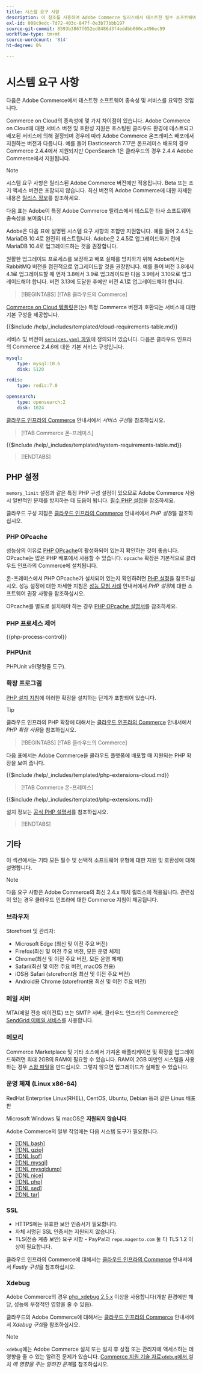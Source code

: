 ```yaml
---
title: 시스템 요구 사항
description: 이 참조를 사용하여 Adobe Commerce 릴리스에서 테스트한 필수 소프트웨어 종속성을 식별합니다.
exl-id: 008c9edc-7d72-403c-847f-0e3b77bbb197
source-git-commit: 8593b3867f052ed8486d3f4eddbb060ca496ec99
workflow-type: tm+mt
source-wordcount: '814'
ht-degree: 0%

---
```


# 시스템 요구 사항

다음은 Adobe Commerce에서 테스트한 소프트웨어 종속성 및 서비스를 요약한 것입니다.

Commerce on Cloud의 종속성에 몇 가지 차이점이 있습니다. Adobe Commerce on Cloud에 대한 서비스 버전 및 호환성 지원은 호스팅된 클라우드 환경에 테스트되고 배포된 서비스에 의해 결정되며 경우에 따라 Adobe Commerce 온프레미스 배포에서 지원하는 버전과 다릅니다. 예를 들어 Elasticsearch 7.17은 온프레미스 배포의 경우 Commerce 2.4.4에서 지원되지만 OpenSearch 1은 클라우드의 경우 2.4.4 Adobe Commerce에서 지원됩니다.

>[!NOTE]
>
>시스템 요구 사항은 릴리스된 Adobe Commerce 버전에만 적용됩니다. Beta 또는 조기 액세스 버전은 포함되지 않습니다. 최신 버전의 Adobe Commerce에 대한 자세한 내용은 [릴리스 정보](../release/release-notes/overview.md)를 참조하세요.

다음 표는 Adobe이 특정 Adobe Commerce 릴리스에서 테스트한 타사 소프트웨어 종속성을 보여줍니다.

Adobe은 다음 표에 설명된 시스템 요구 사항의 조합만 지원합니다. 예를 들어 2.4.5는 MariaDB 10.4로 완전히 테스트됩니다. Adobe은 2.4.5로 업그레이드하기 전에 MariaDB 10.4로 업그레이드하는 것을 권장합니다.

원활한 업그레이드 프로세스를 보장하고 배포 실패를 방지하기 위해 Adobe에서는 RabbitMQ 버전을 점진적으로 업그레이드할 것을 권장합니다. 예를 들어 버전 3.8에서 4.1로 업그레이드할 때 먼저 3.8에서 3.9로 업그레이드한 다음 3.9에서 3.10으로 업그레이드해야 합니다. 버전 3.13에 도달한 후에만 버전 4.1로 업그레이드해야 합니다.

>[!BEGINTABS]
>[!TAB 클라우드의  Commerce]

[Commerce on Cloud 템플릿](https://github.com/magento/magento-cloud)은(는) 특정 Commerce 버전과 호환되는 서비스에 대한 기본 구성을 제공합니다.

{{$include /help/_includes/templated/cloud-requirements-table.md}}

서비스 및 버전이 [`services.yaml` 파일](https://github.com/magento/magento-cloud/blob/master/.magento/services.yaml)에 정의되어 있습니다. 다음은 클라우드 인프라의 Commerce 2.4.6에 대한 기본 서비스 구성입니다.

```yaml
mysql:
    type: mysql:10.6
    disk: 5120

redis:
    type: redis:7.0

opensearch:
    type: opensearch:2
    disk: 1024
```

[클라우드 인프라의 Commerce](https://experienceleague.adobe.com/docs/commerce-cloud-service/user-guide/configure/service/services-yaml.html?lang=ko) 안내서에서 _서비스 구성_&#x200B;을 참조하십시오.

>[!TAB Commerce 온-프레미스]

{{$include /help/_includes/templated/system-requirements-table.md}}

>[!ENDTABS]

## PHP 설정

`memory_limit` 설정과 같은 특정 PHP 구성 설정이 있으므로 Adobe Commerce 사용 시 일반적인 문제를 방지하는 데 도움이 됩니다. [필수 PHP 설정](prerequisites/php-settings.md)을 참조하세요.

클라우드 구성 지침은 [클라우드 인프라의 Commerce](https://experienceleague.adobe.com/docs/commerce-cloud-service/user-guide/configure/app/php-settings.html?lang=ko) 안내서에서 _PHP 설정_&#x200B;을 참조하십시오.

### PHP OPcache

성능상의 이유로 [PHP OPcache](https://www.php.net/manual/en/intro.opcache.php)이 활성화되어 있는지 확인하는 것이 좋습니다. OPcache는 많은 PHP 배포에서 사용할 수 있습니다. `opcache` 확장은 기본적으로 클라우드 인프라의 Commerce에 설치됩니다.

온-프레미스에서 PHP OPcache가 설치되어 있는지 확인하려면 [PHP 설정](prerequisites/php-settings.md)을 참조하십시오. 성능 설정에 대한 자세한 지침은 [성능 모범 사례](https://experienceleague.adobe.com/docs/commerce-operations/performance-best-practices/software.html?lang=ko#php-settings) 안내서에서 _PHP 설정_&#x200B;에 대한 소프트웨어 권장 사항을 참조하십시오.

OPcache를 별도로 설치해야 하는 경우 [PHP OPcache 설명서](https://www.php.net/manual/en/opcache.setup.php)를 참조하세요.

### PHP 프로세스 제어

{{php-process-control}}

### PHPUnit

PHPUnit v9(명령줄 도구).

### 확장 프로그램

[PHP 설치 지침](prerequisites/php-settings.md)에 이러한 확장을 설치하는 단계가 포함되어 있습니다.

>[!TIP]
>
>클라우드 인프라의 PHP 확장에 대해서는 [클라우드 인프라의 Commerce](https://experienceleague.adobe.com/docs/commerce-cloud-service/user-guide/configure/app/php-settings.html?lang=ko#enable-extensions) 안내서에서 _PHP 확장 사용_&#x200B;을 참조하십시오.

>[!BEGINTABS]
>[!TAB 클라우드의  Commerce]

다음 표에서는 Adobe Commerce을 클라우드 플랫폼에 배포할 때 지원되는 PHP 확장을 보여 줍니다.

{{$include /help/_includes/templated/php-extensions-cloud.md}}

>[!TAB Commerce 온-프레미스]

{{$include /help/_includes/templated/php-extensions.md}}

설치 정보는 [공식 PHP 설명서](https://www.php.net/manual/en/extensions.php)를 참조하십시오.

>[!ENDTABS]

## 기타

이 섹션에서는 기타 모든 필수 및 선택적 소프트웨어 유형에 대한 지원 및 호환성에 대해 설명합니다.

>[!NOTE]
>
>다음 요구 사항은 Adobe Commerce의 최신 2.4.x 패치 릴리스에 적용됩니다. 관련성이 있는 경우 클라우드 인프라에 대한 Commerce 지침이 제공됩니다.

### 브라우저

Storefront 및 관리자:

- Microsoft Edge (최신 및 이전 주요 버전)
- Firefox(최신 및 이전 주요 버전, 모든 운영 체제)
- Chrome(최신 및 이전 주요 버전, 모든 운영 체제)
- Safari(최신 및 이전 주요 버전, macOS 전용)
- iOS용 Safari (storefront용 최신 및 이전 주요 버전)
- Android용 Chrome (storefront용 최신 및 이전 주요 버전)

### 메일 서버

MTA(메일 전송 에이전트) 또는 SMTP 서버. 클라우드 인프라의 Commerce은 [SendGrid 이메일 서비스](https://experienceleague.adobe.com/docs/commerce-cloud-service/user-guide/project/sendgrid.html?lang=ko)를 사용합니다.

### 메모리

Commerce Marketplace 및 기타 소스에서 가져온 애플리케이션 및 확장을 업그레이드하려면 최대 2GB의 RAM이 필요할 수 있습니다. RAM이 2GB 미만인 시스템을 사용하는 경우 [스왑 파일](https://support.magento.com/hc/en-us/articles/360032980432)을 만드십시오. 그렇지 않으면 업그레이드가 실패할 수 있습니다.

### 운영 체제 (Linux x86-64)

RedHat Enterprise Linux(RHEL), CentOS, Ubuntu, Debian 등과 같은 Linux 배포판

Microsoft Windows 및 macOS은 **지원되지 않습니다**.

Adobe Commerce의 일부 작업에는 다음 시스템 도구가 필요합니다.

- [[!DNL bash]](https://www.gnu.org/software/bash/)
- [[!DNL gzip]](https://www.gzip.org/)
- [[!DNL lsof]](https://linux.die.net/man/8/lsof)
- [[!DNL mysql]](https://www.mysql.com/)
- [[!DNL mysqldump]](https://dev.mysql.com/doc/refman/8.0/en/mysqldump.html)
- [[!DNL nice]](https://linux.die.net/man/1/nice)
- [[!DNL php]](https://www.php.net/)
- [[!DNL sed]](https://www.gnu.org/software/sed/manual/sed.html)
- [[!DNL tar]](https://linux.die.net/man/1/tar)

### SSL

- HTTPS에는 유효한 보안 인증서가 필요합니다.
- 자체 서명된 SSL 인증서는 지원되지 않습니다.
- TLS(전송 계층 보안) 요구 사항 - PayPal과 `repo.magento.com` 둘 다 TLS 1.2 이상이 필요합니다.

클라우드 인프라의 Commerce에 대해서는 [클라우드 인프라의 Commerce](https://experienceleague.adobe.com/docs/commerce-cloud-service/user-guide/cdn/setup-fastly/fastly-configuration.html?lang=ko) 안내서에서 _Fastly 구성_&#x200B;을 참조하십시오.

### Xdebug

Adobe Commerce의 경우 [php_xdebug 2.5.x](https://xdebug.org/download) 이상을 사용합니다(개발 환경에만 해당, 성능에 부정적인 영향을 줄 수 있음).

클라우드의 Adobe Commerce에 대해서는 [클라우드 인프라의 Commerce](https://experienceleague.adobe.com/docs/commerce-cloud-service/user-guide/develop/test/debug.html?lang=ko) 안내서에서 _Xdebug 구성_&#x200B;을 참조하십시오.

>[!NOTE]
>
>`xdebug`에는 Adobe Commerce 설치 또는 설치 후 상점 또는 관리자에 액세스하는 데 영향을 줄 수 있는 알려진 문제가 있습니다. [Commerce 지원 기술 자료`xdebug`에서 ](https://experienceleague.adobe.com/docs/commerce-knowledge-base/kb/troubleshooting/miscellaneous/known-issues-that-affect-installation.html?lang=ko)설치 _에 영향을 주는 알려진 문제_&#x200B;를 참조하십시오.
